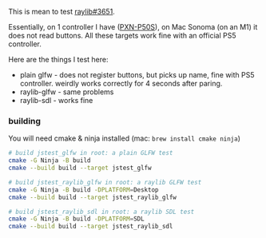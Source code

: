 This is mean to test [raylib#3651](https://github.com/raysan5/raylib/issues/3651).

Essentially, on 1 controller I have ([PXN-P50S](https://www.e-pxn.com/products/gaming-controller/pxn-p50s)), on Mac Sonoma (on an M1) it does not read buttons. All these targets work fine with an official PS5 controller.

Here are the things I test here:

- plain glfw - does not register buttons, but picks up name, fine with PS5 controller. weirdly works correctly for 4 seconds after paring.
- raylib-glfw - same problems
- raylib-sdl - works fine

### building

You will need cmake & ninja installed (mac: `brew install cmake ninja`)

```bash
# build jstest_glfw in root: a plain GLFW test
cmake -G Ninja -B build
cmake --build build --target jstest_glfw

# build jstest_raylib_glfw in root: a raylib GLFW test
cmake -G Ninja -B build -DPLATFORM=Desktop
cmake --build build --target jstest_raylib_glfw

# build jstest_raylib_sdl in root: a raylib SDL test
cmake -G Ninja -B build -DPLATFORM=SDL
cmake --build build --target jstest_raylib_sdl
```
